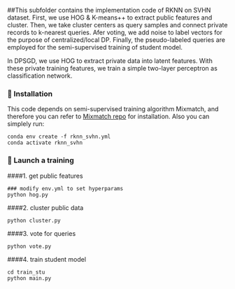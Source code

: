##This subfolder contains the implementation code of RKNN on SVHN dataset.
First, we use HOG & K-means++ to extract public features and cluster. 
Then, we take cluster centers as query samples and connect private records to k-nearest queries.
Afer voting, we add noise to label vectors for the purpose of centralized/local DP. 
Finally, the pseudo-labeled queries are employed for the semi-supervised training of student model.

In DPSGD, we use HOG to extract private data into latent features.
With these private training features, we train a simple two-layer perceptron as classification network.

### &#x1F308; Installation
This code depends on semi-supervised training algorithm Mixmatch, and therefore you can refer to [Mixmatch repo](https://github.com/Jeffkang-94/Mixmatch-pytorch-SSL) for installation.
Also you can simplely run:
```
conda env create -f rknn_svhn.yml
conda activate rknn_svhn
```
### &#x1F680; Launch a training
####1. get public features
```
### modify env.yml to set hyperparams
python hog.py 
```
####2. cluster public data
```
python cluster.py
```
####3. vote for queries
```
python vote.py
```
####4. train student model
 ```
cd train_stu
python main.py
```
